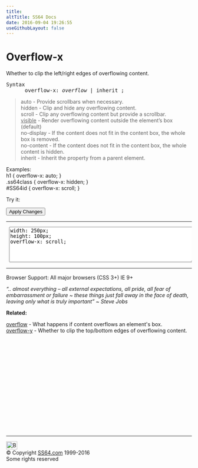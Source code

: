 ```yaml
---
title:
altTitle: SS64 Docs
date: 2016-09-04 19:26:55
useGithubLayout: false
---
```

<!-- #BeginLibraryItem "/Library/head_css.lbi" --><!-- #EndLibraryItem --><h1>Overflow-x</h1>
<p>Whether to clip the left/right edges of overflowing content.</p>
<pre>Syntax
      overflow-x: <i>overflow</i> | inherit ;</pre>
<blockquote>
<p><span class="code">auto</span> - Provide scrollbars when necessary.<br>
<span class="code">hidden</span> - Clip and  hide any overflowing content.<br>
<span class="code">scroll</span>  - Clip any overflowing content but provide a scrollbar.<br>
<span class="code"><u>visible</u></span> -  Render overflowing content outside the element’s box (default)<br>
<span class="code">no-display</span> - If the content does not fit in the content box, the whole box is removed.<br>
<span class="code">no-content</span> - If the content does not fit in the content box, the whole content is hidden.<br>
<span class="code">inherit</span> - Inherit the property from a parent element.</p>
</blockquote>
<p>Examples:<br>
  <span class="code">h1 { overflow-x: auto; }<br>
    .ss64class { overflow-x: hidden; }</span><br>
    <span class="code">#SS64id { overflow-x: scroll;  }</span>    <br>
</p>
<p>Try it:</p><input type="button" onclick="ApplyStyle()" value="Apply Changes">
<table>
  <tbody><tr>
    <td><textarea name="tryit" id="trycode" cols="60" rows="6" onfocus="this.style.background='#fff';" onblur="this.style.background='#eee';" tabindex="1">width: 250px;
height: 100px;
overflow-x: scroll;
</textarea></td>
    <td><div id="tryresult">mmmmmmmmmmmmmmmmmmmmmmmmmmmmmmm This sample text contains some long strings without spaces that won't wrap onto the next line. nnnnnnnnnnnnnnnnnnnnnnnnnnnnnnnnnnnnnnnnn more sample text: nnnnnnnnnnnnnnnnnnnnnnnnnnnnnnnnnnnnnn.</div></td>
  </tr>
</tbody></table>
<p>Browser Support:  All major browsers (CSS 3+)  IE 9+</p>
<p class="quote"><i>“.. almost everything – all external expectations, all pride, all fear of embarrassment or failure ~ these things just fall away in the face of death, leaving only what is truly important” ~ Steve Jobs</i></p>
<p><b>Related:</b></p>
<p><a href="overflow.html">overflow</a> - What happens if content overflows an element's box.<br>
<a href="overflow-y.html">overflow-y</a> - Whether to clip the top/bottom edges of overflowing content.</p><!-- #BeginLibraryItem "/Library/foot_css.lbi" --><p><script async="" src="//pagead2.googlesyndication.com/pagead/js/adsbygoogle.js"></script>
<!-- CSS -->
<ins class="adsbygoogle" style="display:inline-block;width:300px;height:250px" data-ad-client="ca-pub-6140977852749469" data-ad-slot="2739097502"></ins>
<script>
(adsbygoogle = window.adsbygoogle || []).push({});
</script></p>
<hr>
<div id="bl" class="footer"><a href="#"><img src="../images/top.png" width="30" height="22" alt="Back to the Top"></a></div>
<div id="br" class="footer, tagline">© Copyright <a href="http://ss64.com/">SS64.com</a> 1999-2016<br>
Some rights reserved</div><!-- #EndLibraryItem -->

